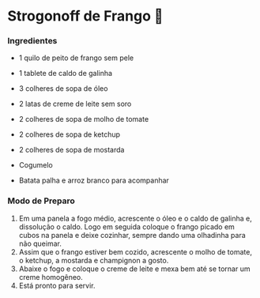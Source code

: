 # Strogonoff de Frango 🐔
### Ingredientes
 - 1 quilo de peito de frango sem pele

 - 1 tablete de caldo de galinha

 - 3 colheres de sopa de óleo

 - 2 latas de creme de leite sem soro

 - 2 colheres de sopa de molho de tomate

 - 2 colheres de sopa de ketchup

 - 2 colheres de sopa de mostarda

 - Cogumelo

 - Batata palha e arroz branco para acompanhar

### Modo de Preparo
 1. Em uma panela a fogo médio, acrescente o óleo e o caldo de galinha e, dissolução o caldo. Logo em seguida coloque o frango picado em cubos na panela e deixe cozinhar, sempre dando uma olhadinha para não queimar.
 2. Assim que o frango estiver bem cozido, acrescente o molho de tomate, o ketchup, a mostarda e champignon a gosto.
 3. Abaixe o fogo e coloque o creme de leite e mexa bem até se tornar um creme homogêneo.
 4. Está pronto para servir.

